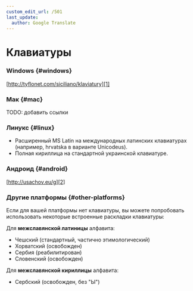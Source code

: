 ```yaml
---
custom_edit_url: /501
last_update:
  author: Google Translate
---
```


# Клавиатуры

### Windows \{#windows}

[http://tyflonet.com/siciliano/klaviatury][1]

### Мак \{#mac}

TODO: добавить ссылки

### Линукс \{#linux}

- Расширенный MS Latin на международных латинских клавиатурах (например, hrvatska в варианте Unicodeus).
- Полная кириллица на стандартной украинской клавиатуре.

### Андроид \{#android}

[http://usachov.eu/g][2]

### Другие платформы \{#other-platforms}

Если для вашей платформы нет клавиатуры, вы можете попробовать использовать некоторые встроенные раскладки клавиатуры:

Для **межславянской латиницы** алфавита:

- Чешский (стандартный, частично этимологический)
- Хорватский (освобожден)
- Сербия (реабилитирован)
- Словенский (освобожден)

Для **межславянской кириллицы** алфавита:

- Сербский (освобожден, без "Ы")

[1]: http://tyflonet.com/siciliano/klaviatury

[2]: http://usachov.eu/g

